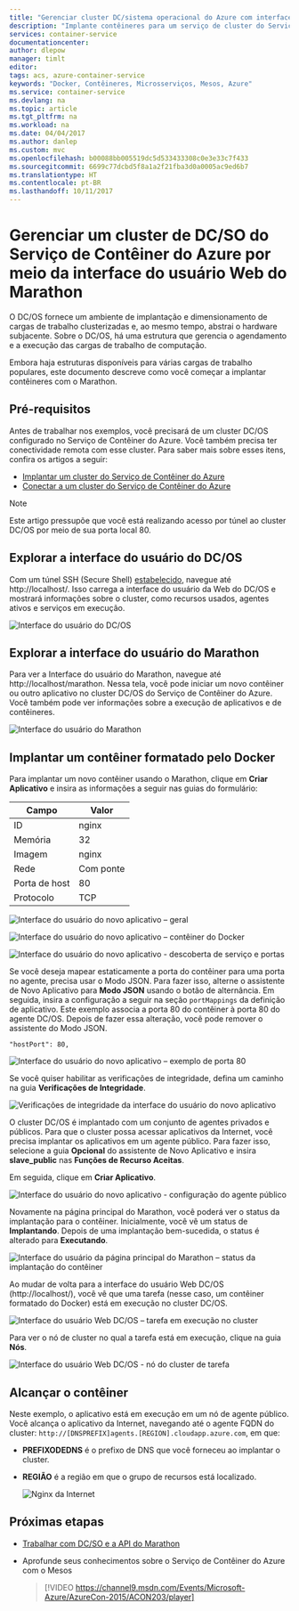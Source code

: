 ```yaml
---
title: "Gerenciar cluster DC/sistema operacional do Azure com interface do usuário do Marathon | Microsoft Docs"
description: "Implante contêineres para um serviço de cluster do Serviço de Contêiner do Azure usando a interface do usuário da Web do Marathon."
services: container-service
documentationcenter: 
author: dlepow
manager: timlt
editor: 
tags: acs, azure-container-service
keywords: "Docker, Contêineres, Microsserviços, Mesos, Azure"
ms.service: container-service
ms.devlang: na
ms.topic: article
ms.tgt_pltfrm: na
ms.workload: na
ms.date: 04/04/2017
ms.author: danlep
ms.custom: mvc
ms.openlocfilehash: b00088bb005519dc5d533433308c0e3e33c7f433
ms.sourcegitcommit: 6699c77dcbd5f8a1a2f21fba3d0a0005ac9ed6b7
ms.translationtype: HT
ms.contentlocale: pt-BR
ms.lasthandoff: 10/11/2017
---
```

# <a name="manage-an-azure-container-service-dcos-cluster-through-the-marathon-web-ui"></a>Gerenciar um cluster de DC/SO do Serviço de Contêiner do Azure por meio da interface do usuário Web do Marathon
O DC/OS fornece um ambiente de implantação e dimensionamento de cargas de trabalho clusterizadas e, ao mesmo tempo, abstrai o hardware subjacente. Sobre o DC/OS, há uma estrutura que gerencia o agendamento e a execução das cargas de trabalho de computação.

Embora haja estruturas disponíveis para várias cargas de trabalho populares, este documento descreve como você começar a implantar contêineres com o Marathon. 


## <a name="prerequisites"></a>Pré-requisitos
Antes de trabalhar nos exemplos, você precisará de um cluster DC/OS configurado no Serviço de Contêiner do Azure. Você também precisa ter conectividade remota com esse cluster. Para saber mais sobre esses itens, confira os artigos a seguir:

* [Implantar um cluster do Serviço de Contêiner do Azure](container-service-deployment.md)
* [Conectar a um cluster do Serviço de Contêiner do Azure](../container-service-connect.md)

> [!NOTE]
> Este artigo pressupõe que você está realizando acesso por túnel ao cluster DC/OS por meio de sua porta local 80.
>

## <a name="explore-the-dcos-ui"></a>Explorar a interface do usuário do DC/OS
Com um túnel SSH (Secure Shell) [estabelecido](../container-service-connect.md), navegue até http://localhost/. Isso carrega a interface do usuário da Web do DC/OS e mostrará informações sobre o cluster, como recursos usados, agentes ativos e serviços em execução.

![Interface do usuário do DC/OS](./media/container-service-mesos-marathon-ui/dcos2.png)

## <a name="explore-the-marathon-ui"></a>Explorar a interface do usuário do Marathon
Para ver a Interface do usuário do Marathon, navegue até http://localhost/marathon. Nessa tela, você pode iniciar um novo contêiner ou outro aplicativo no cluster DC/OS do Serviço de Contêiner do Azure. Você também pode ver informações sobre a execução de aplicativos e de contêineres.  

![Interface do usuário do Marathon](./media/container-service-mesos-marathon-ui/dcos3.png)

## <a name="deploy-a-docker-formatted-container"></a>Implantar um contêiner formatado pelo Docker
Para implantar um novo contêiner usando o Marathon, clique em **Criar Aplicativo** e insira as informações a seguir nas guias do formulário:

| Campo | Valor |
| --- | --- |
| ID |nginx |
| Memória | 32 |
| Imagem |nginx |
| Rede |Com ponte |
| Porta de host |80 |
| Protocolo |TCP |

![Interface do usuário do novo aplicativo – geral](./media/container-service-mesos-marathon-ui/dcos4.png)

![Interface do usuário do novo aplicativo – contêiner do Docker](./media/container-service-mesos-marathon-ui/dcos5.png)

![Interface do usuário do novo aplicativo - descoberta de serviço e portas](./media/container-service-mesos-marathon-ui/dcos6.png)

Se você deseja mapear estaticamente a porta do contêiner para uma porta no agente, precisa usar o Modo JSON. Para fazer isso, alterne o assistente de Novo Aplicativo para **Modo JSON** usando o botão de alternância. Em seguida, insira a configuração a seguir na seção `portMappings` da definição de aplicativo. Este exemplo associa a porta 80 do contêiner à porta 80 do agente DC/OS. Depois de fazer essa alteração, você pode remover o assistente do Modo JSON.

```none
"hostPort": 80,
```

![Interface do usuário do novo aplicativo – exemplo de porta 80](./media/container-service-mesos-marathon-ui/dcos13.png)

Se você quiser habilitar as verificações de integridade, defina um caminho na guia **Verificações de Integridade**.

![Verificações de integridade da interface do usuário do novo aplicativo](./media/container-service-mesos-marathon-ui/dcos_healthcheck.png)

O cluster DC/OS é implantado com um conjunto de agentes privados e públicos. Para que o cluster possa acessar aplicativos da Internet, você precisa implantar os aplicativos em um agente público. Para fazer isso, selecione a guia **Opcional** do assistente de Novo Aplicativo e insira **slave_public** nas **Funções de Recurso Aceitas**.

Em seguida, clique em **Criar Aplicativo**.

![Interface do usuário do novo aplicativo - configuração do agente público](./media/container-service-mesos-marathon-ui/dcos14.png)

Novamente na página principal do Marathon, você poderá ver o status da implantação para o contêiner. Inicialmente, você vê um status de **Implantando**. Depois de uma implantação bem-sucedida, o status é alterado para **Executando**.

![Interface do usuário da página principal do Marathon – status da implantação do contêiner](./media/container-service-mesos-marathon-ui/dcos7.png)

Ao mudar de volta para a interface do usuário Web DC/OS (http://localhost/), você vê que uma tarefa (nesse caso, um contêiner formatado do Docker) está em execução no cluster DC/OS.

![Interface do usuário Web DC/OS – tarefa em execução no cluster](./media/container-service-mesos-marathon-ui/dcos8.png)

Para ver o nó de cluster no qual a tarefa está em execução, clique na guia **Nós**.

![Interface do usuário Web DC/OS - nó do cluster de tarefa](./media/container-service-mesos-marathon-ui/dcos9.png)

## <a name="reach-the-container"></a>Alcançar o contêiner

Neste exemplo, o aplicativo está em execução em um nó de agente público. Você alcança o aplicativo da Internet, navegando até o agente FQDN do cluster: `http://[DNSPREFIX]agents.[REGION].cloudapp.azure.com`, em que:

* **PREFIXODEDNS** é o prefixo de DNS que você forneceu ao implantar o cluster.
* **REGIÃO** é a região em que o grupo de recursos está localizado.

    ![Nginx da Internet](./media/container-service-mesos-marathon-ui/nginx.png)


## <a name="next-steps"></a>Próximas etapas
* [Trabalhar com DC/SO e a API do Marathon](container-service-mesos-marathon-rest.md)

* Aprofunde seus conhecimentos sobre o Serviço de Contêiner do Azure com o Mesos

    > [!VIDEO https://channel9.msdn.com/Events/Microsoft-Azure/AzureCon-2015/ACON203/player]
    > 
